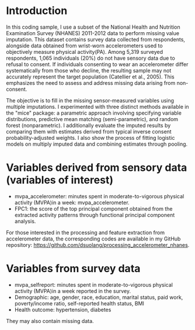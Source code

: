 # Introduction

In this coding sample, I use a subset of the National Health and Nutrition Examination Survey (NHANES) 2011-2012 data to perform missing value imputation. This dataset contains survey data collected from respondents, alongside data obtained from wrist-worn accelerometers used to objectively measure physical activity(PA). Among 5,319 surveyed respondents, 1,065 individuals (20%) do not have sensory data due to refusal to consent. If individuals consenting to wear an accelerometer differ systematically from those who decline, the resulting sample may not accurately represent the target population (Catellier et al., 2005). This emphasizes the need to assess and address missing data arising from non-consent. 

The objective is to fill in the missing sensor-measured variables using multiple imputations. I experimented with three distinct methods available in the "mice" package: a parametric approach involving specifying variable distributions, predictive mean matching (semi-parametric), and random forest (nonparametric). I additionally evaluate the imputed results by comparing them with estimates derived from typical inverse consent probability-adjusted weights. I also show the process of fitting logistic models on multiply imputed data and combining estimates through pooling.

# Variables derived from sensory data (variables of interest)
* mvpa_accelerometer: minutes spent in moderate-to-vigorous physical activity (MVPA)in a week: mvpa_accelerometer.
* FPC1: the score of the top principal component obtained from the extracted activity patterns through functional principal component analysis.
  
For those interested in the processing and feature extraction from accelerometer data, the corresponding codes are available in my GitHub repository: https://github.com/dsuolang/processing_accelerometer_nhanes.

# Variables from survey data
* mvpa_selfreport: minutes spent in moderate-to-vigorous physical activity (MVPA)in a week reported in the survey.
* Demographic: age, gender, race, education, marital status, paid work, poverty/income ratio, self-reported health status, BMI
* Health outcome: hypertension, diabetes

They may also contain missing data.
